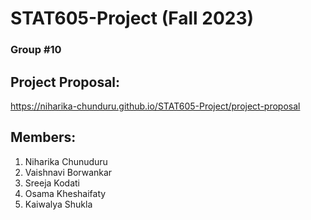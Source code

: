 # STAT605-Project (Fall 2023)
### Group #10 

## Project Proposal: 
https://niharika-chunduru.github.io/STAT605-Project/project-proposal

## Members:
1. Niharika Chunuduru
2. Vaishnavi Borwankar
3. Sreeja Kodati
4. Osama Kheshaifaty
5. Kaiwalya Shukla
